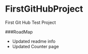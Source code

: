 # FirstGitHubProject
First Git Hub Test Project

###RoadMap
* Updated readme info
* Updated Counter page
